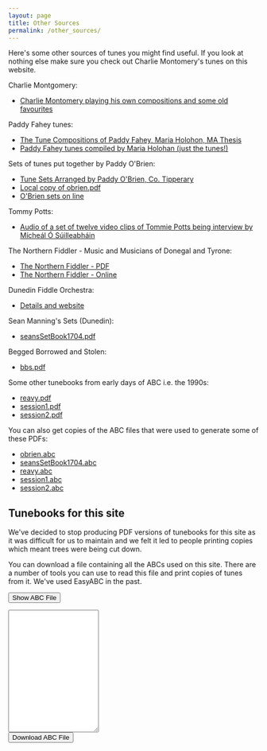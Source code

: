 ```yaml
---
layout: page
title: Other Sources
permalink: /other_sources/
---
```

Here's some other sources of tunes you might find useful. If you look at nothing
else make sure you check out Charlie Montomery's tunes on this website.

Charlie Montgomery:

 * [Charlie Montomery playing his own compositions and some old favourites](/charlie_montgomery/)

Paddy Fahey tunes:

 * [The Tune Compositions of Paddy Fahey, Maria Holohon, MA Thesis](/tunebooks/Paddy_Fahey_Holohan_1995_Tune_.pdf "PDF")
 * [Paddy Fahey tunes compiled by Maria Holohan (just the tunes!)](/tunebooks/Paddy_Fahey's_by_Maria_Holohan.pdf "PDF")

Sets of tunes put together by Paddy O'Brien:

 * [Tune Sets Arranged by Paddy O'Brien, Co. Tipperary](http://www.ceolas.org/pub/tunes/tunes.pdf/POB.pdf)
  * [Local copy of obrien.pdf](/tunebooks/obrien.pdf "PDF")
  * [O'Brien sets on line](/obrientunes/)

Tommy Potts:

 * [Audio of a set of twelve video clips of Tommie Potts being interview by Mícheál Ó Súilleabháin](/pottstunes/)

 The Northern Fiddler - Music and Musicians of Donegal and Tyrone:

 * [The Northern Fiddler - PDF](/tunebooks/The_Northern_Fiddler.pdf)
 * [The Northern Fiddler - Online](/northernfiddler/)

Dunedin Fiddle Orchestra:

 * [Details and website ](http://www.kiwifolk.com/dfc/ "WEBSITE")

Sean Manning's Sets (Dunedin):

 * [seansSetBook1704.pdf](/tunebooks/seansSetBook1704.pdf "PDF")

Begged Borrowed and Stolen:

 * [bbs.pdf](/tunebooks/bbs.pdf "PDF")

Some other tunebooks from early days of ABC i.e. the 1990s:

 * [reavy.pdf](/tunebooks/reavy.pdf "PDF")
 * [session1.pdf](/tunebooks/session1.pdf "PDF")
 * [session2.pdf](/tunebooks/session2.pdf "PDF")

 You can also get copies of the ABC files that were used to generate some of these PDFs:

 * [obrien.abc](/tunebooks/obrien.abc "ABC")
 * [seansSetBook1704.abc](/tunebooks/seansSetBook1704.abc "ABC")
 * [reavy.abc](/tunebooks/reavy.abc "ABC")
 * [session1.abc](/tunebooks/session1.abc "ABC")
 * [session2.abc](/tunebooks/session2.abc "ABC")

Tunebooks for this site
---------

We've decided to stop producing PDF versions of tunebooks for this site as it was difficult for us to maintain and we felt it led to people printing copies which meant trees were being cut down. 

You can download a file containing all the ABCs used on this site. There are a number of tools you can use to read this file and print copies of tunes from it. We've used EasyABC in the past.

<form id="ABCform">
    <input type="button" class="filterButton" value="Show ABC File" onclick="toggle(this);">
</form>

<div class="formParent abcSource">
    <div id='abcSource' class="abcSource formChild">
        <div class="row">
            <textarea name='abcText' id="abcText" class="abcText"
                rows="16" spellcheck="false"></textarea>
        </div>
        <div class="row">
            <span title="Download the ABC you've entered. Don't lose your work!">
        	    <input value='Download ABC File' type='button' class="filterButton"
                onclick='downloadFile("WellingtonIrishSessions.abc", 
                        document.getElementById("abcText").value)' />
            </span>
        </div>
    </div>
</div>

<script>
window.store = {
    {% assign tunes = site.tunes %}
    {% assign sortedtunes = tunes | sort: 'titleID' %}
    {% assign tuneID = 100 %}
    {% for tune in sortedtunes %}
    {% assign tuneID = tuneID | plus: 1 %}
        "{{ tuneID }}": {
            "title": "{{ tune.title | xml_escape }}",
            "tuneID": "{{ tuneID }}",
            "key": "{{ tune.key | xml_escape }}",
            "rhythm": "{{ tune.rhythm | xml_escape }}",
            "url": "{{ tune.url | xml_escape }}",
            "mp3": "{{ site.mp3_host | append: tune.mp3_file | xml_escape }}",
            "mp3_source": "{{ tune.mp3_source | strip_html | xml_escape }}",
            "repeats": "{{ tune.repeats }}",
            "parts": "{{ tune.parts }}",
            "abc": "{{ tune.abc | uri_escape }}"
            }{% unless forloop.last %},{% endunless %}
        {% endfor %}
    };
</script>

<script src="{{ site.js_host }}/js/build_abc_source.js"></script>

<script>
function toggle(button) {
    switch (button.value) {
        case "Show ABC File":
            button.value = "Hide ABC File";
            displayABCsource();      
            document.getElementById('abcSource').style.display= "block" ;
            break;
        case "Hide ABC File":
            button.value = "Show ABC File";
            document.getElementById('abcText').innerHTML = '';
            document.getElementById('abcSource').style.display= "none" ;
            break;
    }
}
</script>



